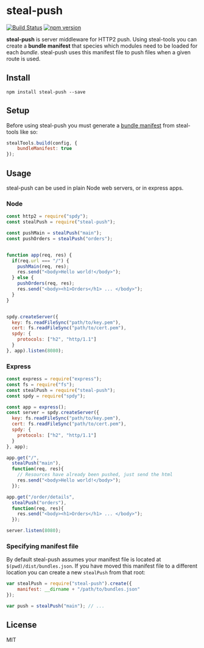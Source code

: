 # steal-push

[![Build Status](https://travis-ci.org/stealjs/steal-push.svg?branch=master)](https://travis-ci.org/stealjs/steal-push)
[![npm version](https://badge.fury.io/js/steal-push.svg)](http://badge.fury.io/js/steal-push)

**steal-push** is server middleware for HTTP2 push. Using steal-tools you can create a **bundle manifest** that species which modules need to be loaded for each *bundle*. steal-push uses this manifest file to push files when a given route is used.

## Install

```
npm install steal-push --save
```

## Setup

Before using steal-push you must generate a [bundle manifest](https://stealjs.com/docs/steal-tools.BuildOptions.html) from steal-tools like so:

```js
stealTools.build(config, {
	bundleManifest: true
});
```

## Usage

steal-push can be used in plain Node web servers, or in express apps.

### Node

```js
const http2 = require("spdy");
const stealPush = require("steal-push");

const pushMain = stealPush("main");
const pushOrders = stealPush("orders");


function app(req, res) {
  if(req.url === "/") {
    pushMain(req, res);
    res.send("<body>Hello world!</body>");
  } else {
    pushOrders(req, res);
    res.send("<body><h1>Orders</h1> ... </body>");
  }
}


spdy.createServer({
  key: fs.readFileSync("path/to/key.pem"),
  cert: fs.readFileSync("path/to/cert.pem"),
  spdy: {
    protocols: ["h2", "http/1.1"]
  }
}, app).listen(8080);

```

### Express

```js
const express = require("express");
const fs = require("fs");
const stealPush = require("steal-push");
const spdy = require("spdy");

const app = express();
const server = spdy.createServer({
  key: fs.readFileSync("path/to/key.pem"),
  cert: fs.readFileSync("path/to/cert.pem"),
  spdy: {
    protocols: ["h2", "http/1.1"]
  }
}, app);

app.get("/",
  stealPush("main"),
  function(req, res){
    // Resources have already been pushed, just send the html
    res.send("<body>Hello world!</body>");
  });

app.get("/order/details",
  stealPush("orders"),
  function(req, res){
    res.send("<body><h1>Orders</h1> ... </body>");
  });

server.listen(8080);
```

### Specifying manifest file

By default steal-push assumes your manifest file is located at `$(pwd)/dist/bundles.json`. If you have moved this manifest file to a different location you can create a new `stealPush` from that root:

```js
var stealPush = require("steal-push").create({
	manifest: __dirname + "/path/to/bundles.json"
});

var push = stealPush("main"); // ...
```

## License

MIT
